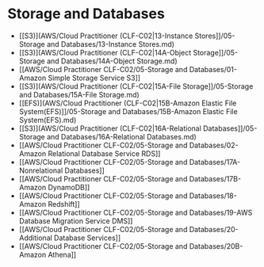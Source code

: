 # Storage and Databases

- [[S3)](AWS/Cloud Practitioner (CLF-C02|13-Instance Stores]]/05-Storage and Databases/13-Instance Stores.md)
- [[S3)](AWS/Cloud Practitioner (CLF-C02|14A-Object Storage]]/05-Storage and Databases/14A-Object Storage.md)
- [[AWS/Cloud Practitioner CLF-C02/05-Storage and Databases/01-Amazon Simple Storage Service S3]]
- [[S3)](AWS/Cloud Practitioner (CLF-C02|15A-File Storage]]/05-Storage and Databases/15A-File Storage.md)
- [[EFS)](AWS/Cloud Practitioner (CLF-C02|15B-Amazon Elastic File System(EFS)]]/05-Storage and Databases/15B-Amazon Elastic File System(EFS).md)
- [[S3)](AWS/Cloud Practitioner (CLF-C02|16A-Relational Databases]]/05-Storage and Databases/16A-Relational Databases.md)
- [[AWS/Cloud Practitioner CLF-C02/05-Storage and Databases/02-Amazon Relational Database Service RDS]]
- [[AWS/Cloud Practitioner CLF-C02/05-Storage and Databases/17A-Nonrelational Databases]]
- [[AWS/Cloud Practitioner CLF-C02/05-Storage and Databases/17B-Amazon DynamoDB]]
- [[AWS/Cloud Practitioner CLF-C02/05-Storage and Databases/18-Amazon Redshift]]
- [[AWS/Cloud Practitioner CLF-C02/05-Storage and Databases/19-AWS Database Migration Service DMS]]
- [[AWS/Cloud Practitioner CLF-C02/05-Storage and Databases/20-Additional Database Services]]
- [[AWS/Cloud Practitioner CLF-C02/05-Storage and Databases/20B-Amazon Athena]]